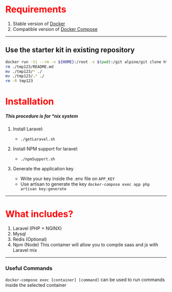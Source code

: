 
#  <font color='red'>Requirements</font>
1. Stable version of [Docker](https://docs.docker.com/install/linux/docker-ce/ubuntu/#install-docker-ce-1)
2. Compatible version of [Docker Compose](https://docs.docker.com/compose/install/#install-compose)

----------

## Use the starter kit in existing repository
```bash
docker run -ti --rm -v ${HOME}:/root -v $(pwd):/git alpine/git clone https://github.com/alessandromr/docker-laravel-starter-kit/ ./tmp123
rm ./tmp123/README.md
mv ./tmp123/* ./
mv ./tmp123/.* ./
rm -R tmp123
```


#  <font color='red'>Installation</font>
##### This procedure is for *nix system


1. Install Laravel:
    - `./getLaravel.sh`

1. Install NPM support for laravel:
    - `./npmSupport.sh`

3. Generate the application key
    - Write your key inside the .env file on `APP_KEY`
    - Use artisan to generate the key
        `docker-compose exec app php artisan key:generate`


------------

#  <font color='red'>What includes?</font>

1. Laravel (PHP + NGINX)
2. Mysql
3. Redis (Optional)
4. Npm (Node)
    This container will allow you to compile saas and js with Laravel mix



-----------

### Useful Commands
`docker-compose exec [container] [command]` can be used to run commands inside the selected container